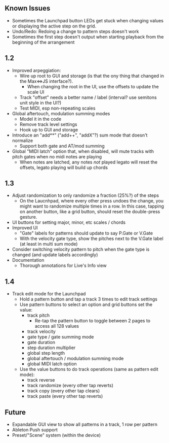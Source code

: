 ## Known Issues
- Sometimes the Launchpad button LEDs get stuck when changing values or displaying the active step on the grid.
- Undo/Redo: Redoing a change to pattern steps doesn't work
- Sometimes the first step doesn't output when starting playback from the beginning of the arrangement

## 1.2
- Improved arpeggiation:
  - Wire up root to GUI and storage (is that the ony thing that changed in the Max<=>JS interface?).
    - When changing the root in the UI, use the offsets to update the scale UI
  - Track "offset" needs a better name / label (interval? use semitons unit style in the UI?)
  - Test MIDI, esp non-repeating scales
- Global aftertouch, modulation summing modes
  - Model it in the code
  - Remove track level settings
  - Hook up to GUI and storage
- Introduce an "add**" ("add++", "addX"?) sum mode that doesn't normalize
  - Support both gate and AT/mod summing
- Global "MIDI latch" option that, when disabled, will mute tracks with pitch gates when no midi notes are playing
  - When notes are latched, any notes _not_ played legato will reset the offsets, legato playing will build up chords

## 1.3
- Adjust randomization to only randomize a fraction (25%?) of the steps
  - On the Laucnhpad, where every other press undoes the change, you might want to randomize multiple times in a row. In this case, tapping on another button, like a grid button, should reset the double-press gesture.
- UI buttons for setting major, minor, etc scales / chords
- Improved UI
  - "Gate" labels for patterns should update to say P.Gate or V.Gate
  - With the velocity gate type, show the pitches next to the V.Gate label (at least in multi sum mode)
- Consider switching velocity pattern to pitch when the gate type is changed (and update labels accordingly)
- Documentation
  - Thorough annotations for Live's Info view

## 1.4
- Track edit mode for the Launchpad
  - Hold a pattern button and tap a track 3 times to edit track settings
  - Use pattern buttons to select an option and grid buttons set the value:
    - track pitch
      - Re-tap the pattern button to toggle between 2 pages to access all 128 values
    - track velocity
    - gate type / gate summing mode
    - gate duration
    - step duration multiplier
    - global step length
    - global aftertouch / modulation summing mode
    - global MIDI latch option
  - Use the value buttons to do track operations (same as pattern edit mode):
    - track reverse
    - track randomize (every other tap reverts)
    - track copy (every other tap clears)
    - track paste  (every other tap reverts)

## Future
- Expandable GUI view to show all patterns in a track, 1 row per pattern
- Ableton Push support
- Preset/"Scene" system (within the device)

